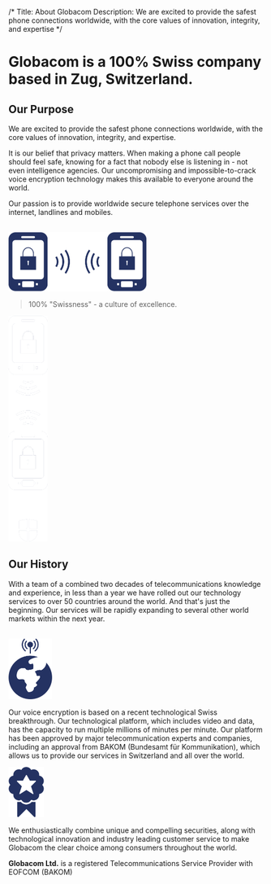 /*
Title: About Globacom
Description: We are excited to provide the safest phone connections worldwide, with the core values of innovation, integrity, and expertise
*/

<div class="page-header about-page-header text-center">
	<div class="container">
		<h1>Globacom is a 100% Swiss company based in Zug, Switzerland.</h1>
	</div>
</div>

<section class="purpose">
	<div class="container">
		<div class="row">
			<div class="col-sm-8">
				<h2>Our Purpose</h2>
				<p class="lead">We are excited to provide the safest phone connections worldwide, with the core values of innovation, integrity, and expertise.</p>
				<p class="dropcap">It is our belief that privacy matters.  When making a phone call people should feel safe, knowing for a fact that nobody else is listening in - not even intelligence agencies.  Our uncompromising and impossible-to-crack voice encryption technology makes this available to everyone around the world.</p>
				<p>Our passion is to provide worldwide secure telephone services over the internet, landlines and mobiles.</p>
				<div class="visible-xs">
					<br>
					<img src="themes/bootstrap/img/banner-mobile@2x.png" width="272" alt="Secure Connection" class="img-responsive center-block">
				</div>
				<blockquote>
					<p class="text-center">100% "Swissness"  - a culture of excellence.</p>
				</blockquote>
			</div>
			<div class="col-sm-4 hidden-xs">
				<div class="about-banner">
					<div class="about-banner-content">
						<img src="themes/bootstrap/img/banner@2x.png" class="center-block" width="77" alt="Secure Connection">
					</div>
					<div class="banner-bottom"></div>
				</div>
			</div>
		</div>
	</div>
</section>

<section class="history bg-gray">
	<div class="container">
		<div class="row">
			<div class="col-xs-12">
				<h2>Our History</h2>
				<p class="lead">With a team of a combined two decades of telecommunications knowledge and experience, in less than a year we have rolled out our technology services to over 50 countries around the world.  And that's just the beginning. Our services will be rapidly expanding to several other world markets within the next year.</p>
				<br>
				<div class="row history-lesson">
					<div class="col-sm-2 text-center">
						<img src="themes/bootstrap/img/globe@2x.png" class="img-responsive center-block" width="86" height="119" alt="Award">
					</div>
					<div class="col-sm-10 col-lg-6">
						<p class="dropcap">Our voice encryption is based on a recent technological Swiss breakthrough.  Our technological platform, which includes video and data, has the capacity to run multiple millions of minutes per minute.  Our platform has been approved by major telecommunication experts and companies, including an approval from BAKOM (Bundesamt für Kommunikation), which allows us to provide our services in Switzerland and all over the world.</p>
					</div>
				</div>
				<div class="row history-lesson">
					<div class="col-sm-2 text-center">
						<img src="themes/bootstrap/img/award@2x.png" class="img-responsive center-block" width="70" height="99" alt="Award">
					</div>
					<div class="col-sm-10 col-lg-6">
						<p class="dropcap">We enthusiastically combine unique and compelling securities, along with technological innovation and industry leading customer service to make Globacom the clear choice among consumers throughout the world.</p>
					</div>
				</div>
				<div class="col-xs-12 license-number">
					<p class="lead text-center"><strong>Globacom Ltd.</strong> is a registered Telecommunications Service Provider with EOFCOM (BAKOM)</p>
				</div>
			</div>
		</div>
	</div>
</section>